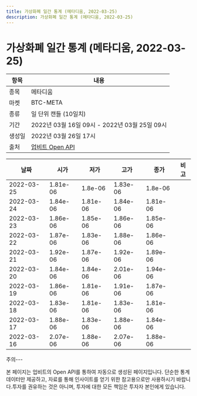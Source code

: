 ```yaml
---
title: 가상화폐 일간 통계 (메타디움, 2022-03-25)
description: 가상화폐 일간 통계 (메타디움, 2022-03-25)
---
```


가상화폐 일간 통계 (메타디움, 2022-03-25)
===

|항목|내용|
|--|--|
|종목|메타디움|
|마켓|BTC-META|
|종류|일 단위 캔들 (10일치)|
|기간|2022년 03월 16일 09시 - 2022년 03월 25일 09시|
|생성일|2022년 03월 26일 17시|
|출처|[업비트 Open API](https://docs.upbit.com)|


|날짜|시가|저가|고가|종가|비고|
|--|--|--|--|--|--|
|2022-03-25|1.81e-06|1.8e-06|1.83e-06|1.8e-06|    |
|2022-03-24|1.84e-06|1.81e-06|1.84e-06|1.81e-06|    |
|2022-03-23|1.86e-06|1.85e-06|1.86e-06|1.85e-06|    |
|2022-03-22|1.87e-06|1.83e-06|1.88e-06|1.86e-06|    |
|2022-03-21|1.92e-06|1.87e-06|1.92e-06|1.89e-06|    |
|2022-03-20|1.84e-06|1.84e-06|2.01e-06|1.94e-06|    |
|2022-03-19|1.86e-06|1.81e-06|1.91e-06|1.87e-06|    |
|2022-03-18|1.83e-06|1.81e-06|1.83e-06|1.81e-06|    |
|2022-03-17|1.88e-06|1.83e-06|1.88e-06|1.84e-06|    |
|2022-03-16|2.07e-06|1.88e-06|2.07e-06|1.88e-06|    |


주의---

본 페이지는 업비트의 Open API를 통하여 자동으로 생성된 페이지입니다. 단순한 통계 데이터만 제공하고, 자료를 통해 인사이트를 얻기 위한 참고용으로만 사용하시기 바랍니다.투자를 권유하는 것은 아니며, 투자에 대한 모든 책임은 투자자 본인에게 있습니다.